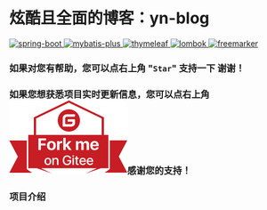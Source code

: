 #  炫酷且全面的博客：yn-blog

[![spring-boot](https://img.shields.io/badge/spring--boot-2.3.4-green.svg) ](http://spring.io/projects/spring-boot)[![mybatis-plus](https://img.shields.io/badge/mybatis--plus-3.3.1-blue.svg) ](http://mp.baomidou.com/)[![thymeleaf](https://img.shields.io/badge/thymeleaf-3.0.1-yellow.svg) ](https://www.thymeleaf.org/) [![lombok](https://img.shields.io/badge/lombok-1.18.16-blue.svg) ](https://projectlombok.org/) [![freemarker](https://img.shields.io/badge/freemarker-2.3.23-blue.svg) ](http://freemarker.foofun.cn/)

### 如果对您有帮助，您可以点右上角 "`Star`" 支持一下 谢谢！

### 如果您想获悉项目实时更新信息，您可以点右上角 [![Fork me on Gitee](./outimg/forkme.svg)](https://gitee.com/yuan625/yn-blog)感谢您的支持！

###  项目介绍

